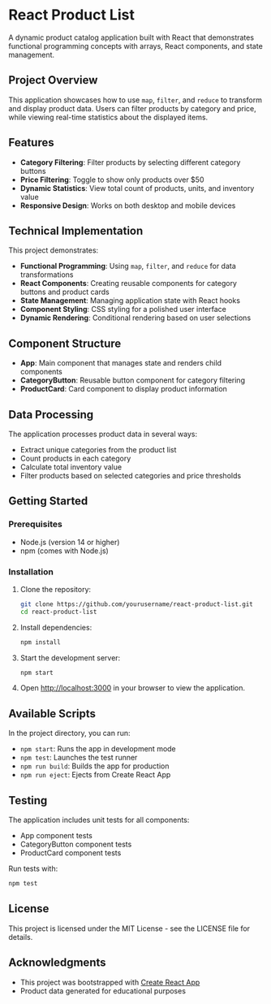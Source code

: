 # React Product List

A dynamic product catalog application built with React that demonstrates functional programming concepts with arrays, React components, and state management.

## Project Overview

This application showcases how to use `map`, `filter`, and `reduce` to transform and display product data. Users can filter products by category and price, while viewing real-time statistics about the displayed items.

## Features

- **Category Filtering**: Filter products by selecting different category buttons
- **Price Filtering**: Toggle to show only products over $50
- **Dynamic Statistics**: View total count of products, units, and inventory value
- **Responsive Design**: Works on both desktop and mobile devices

## Technical Implementation

This project demonstrates:

- **Functional Programming**: Using `map`, `filter`, and `reduce` for data transformations
- **React Components**: Creating reusable components for category buttons and product cards
- **State Management**: Managing application state with React hooks
- **Component Styling**: CSS styling for a polished user interface
- **Dynamic Rendering**: Conditional rendering based on user selections

## Component Structure

- **App**: Main component that manages state and renders child components
- **CategoryButton**: Reusable button component for category filtering
- **ProductCard**: Card component to display product information

## Data Processing

The application processes product data in several ways:

- Extract unique categories from the product list
- Count products in each category
- Calculate total inventory value
- Filter products based on selected categories and price thresholds

## Getting Started

### Prerequisites

- Node.js (version 14 or higher)
- npm (comes with Node.js)

### Installation

1. Clone the repository:
   ```bash
   git clone https://github.com/yourusername/react-product-list.git
   cd react-product-list
   ```

2. Install dependencies:
   ```bash
   npm install
   ```

3. Start the development server:
   ```bash
   npm start
   ```

4. Open [http://localhost:3000](http://localhost:3000) in your browser to view the application.

## Available Scripts

In the project directory, you can run:

- `npm start`: Runs the app in development mode
- `npm test`: Launches the test runner
- `npm run build`: Builds the app for production
- `npm run eject`: Ejects from Create React App

## Testing

The application includes unit tests for all components:
- App component tests
- CategoryButton component tests
- ProductCard component tests

Run tests with:
```bash
npm test
```

## License

This project is licensed under the MIT License - see the LICENSE file for details.

## Acknowledgments

- This project was bootstrapped with [Create React App](https://github.com/facebook/create-react-app)
- Product data generated for educational purposes